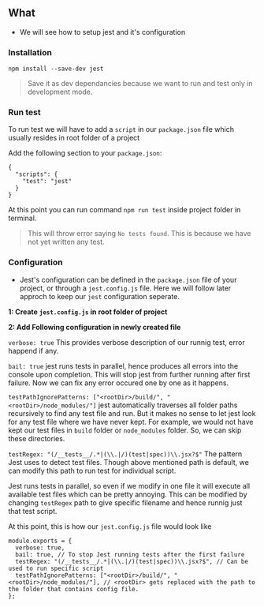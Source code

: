 ## What

- We will see how to setup jest and it's configuration

### Installation

`npm install --save-dev jest`

> Save it as dev dependancies because we want to run and test only in development mode.

### Run test

To run test we will have to add a `script` in our `package.json` file which usually resides in root folder of a project

Add the following section to your `package.json`:

```
{
  "scripts": {
    "test": "jest"
  }
}
```

At this point you can run command `npm run test` inside project folder in terminal.

> This will throw error saying `No tests found`. This is because we have not yet written any test.

### Configuration

- Jest's configuration can be defined in the `package.json` file of your project, or through a `jest.config.js` file. Here we will follow later approch to keep our `jest` configuration seperate.

**1: Create `jest.config.js` in root folder of project**

**2: Add Following configuration in newly created file**

`verbose: true`
This provides verbose description of our runnig test, error happend if any.

`bail: true`
jest runs tests in parallel, hence produces all errors into the console upon completion. This will stop jest from further running after first failure. Now we can fix any error occured one by one as it happens.

`testPathIgnorePatterns: ["<rootDir>/build/", "<rootDir>/node_modules/"]`
jest automatically traverses all folder paths recursively to find any test file and run. But it makes no sense to let jest look for any test file where we have never kept. For example, we would not have kept our test files in `build` folder or `node_modules` folder. So, we can skip these directories.

`testRegex: "(/__tests__/.*|(\\.|/)(test|spec))\\.jsx?$"`
The pattern Jest uses to detect test files. Though above mentioned path is default, we can modify this path to run test for individual script.

Jest runs tests in parallel, so even if we modify in one file it will execute all available test files which can be pretty annoying. This can be modified by changing `testRegex` path to give specific filename and hence runnig just that test script.

At this point, this is how our `jest.config.js` file would look like

```
module.exports = {
  verbose: true,
  bail: true, // To stop Jest running tests after the first failure
  testRegex: "(/__tests__/.*|(\\.|/)(test|spec))\\.jsx?$", // Can be used to run specific script
  testPathIgnorePatterns: ["<rootDir>/build/", "<rootDir>/node_modules/"], // <rootDir> gets replaced with the path to the folder that contains config file.
};
```
